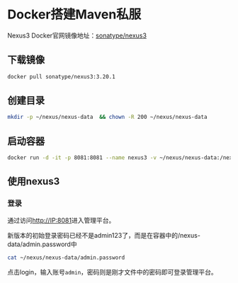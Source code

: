 # Docker搭建Maven私服

Nexus3 Docker官网镜像地址：[sonatype/nexus3](https://hub.docker.com/r/sonatype/nexus3)

## 下载镜像

```bash
docker pull sonatype/nexus3:3.20.1
```

## 创建目录

```bash
mkdir -p ~/nexus/nexus-data  && chown -R 200 ~/nexus/nexus-data
```

## 启动容器

```bash
docker run -d -it -p 8081:8081 --name nexus3 -v ~/nexus/nexus-data:/nexus-data sonatype/nexus3:3.20.1
```

## 使用nexus3

### 登录

通过访问<http://IP:8081>进入管理平台。

新版本的初始登录密码已经不是admin123了，而是在容器中的/nexus-data/admin.password中

```bash
cat ~/nexus/nexus-data/admin.password
```

点击login，输入账号`admin`，密码则是刚才文件中的密码即可登录管理平台。
